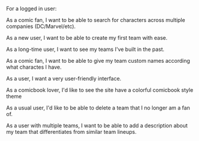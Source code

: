 For a logged in user:

  As a comic fan, I want to be able to search for characters across multiple companies (DC/Marvel/etc).

  As a new user, I want to be able to create my first team with ease.

  As a long-time user, I want to see my teams I've built in the past.

  As a comic fan, I want to be able to give my team custom names according what charactes I have.

  As a user, I want a very user-friendly interface.

  As a comicbook lover, I'd like to see the site have a colorful comicbook style theme

  As a usual user, I'd like to be able to delete a team that I no longer am a fan of.

  As a user with multiple teams, I want to be able to add a description about my team that differentiates from similar team lineups.
